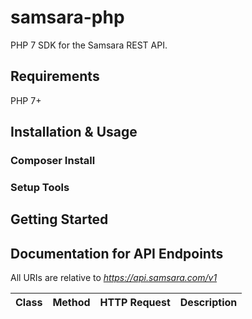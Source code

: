 # samsara-php
PHP 7 SDK for the Samsara REST API.

## Requirements
PHP 7+

## Installation & Usage

### Composer Install

### Setup Tools

## Getting Started

## Documentation for API Endpoints

All URIs are relative to *https://api.samsara.com/v1*

Class | Method | HTTP Request | Description
------------ | ------------ | ------------ | ------------

